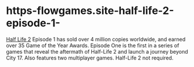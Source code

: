 # https-flowgames.site-half-life-2-episode-1-
[Half Life 2](https://flowgames.site/half-life-2-episode-1/) Episode 1 has sold over 4 million copies worldwide, and earned over 35 Game of the Year Awards. Episode One is the first in a series of games that reveal the aftermath of Half-Life 2 and launch a journey beyond City 17. Also features two multiplayer games. Half-Life 2 not required.

